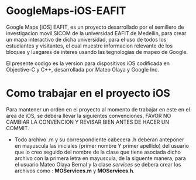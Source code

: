 GoogleMaps-iOS-EAFIT
====================

Google Maps [iOS] EAFIT, es un proyecto desarrollado por el semillero de investigacion movil SICOM de la universidad EAFIT de Medellin, para crear un mapa interactivo de dicha universidad, para el uso de todos los estudiantes y visitantes, el cual muestre informacion relevante de los bloques y luegares de interes usando las tegnologias de mapeo de Google. 

El presente codigo es la version para dispositivos iOS codificada en Objective-C y C++, desarrollada por Mateo Olaya y Google Inc.

Como trabajar en el proyecto iOS
================================

Para mantener un orden en el proyecto al momento de trabajar en este en el area de iOS, se debera llevar la siguientes convenciones, FAVOR NO CAMBIAR LA CONVENCION Y REVISAR BIEN ANTES DE HACER UN COMMIT.

 * Todo archivo .m y su correspondiente cabecera .h deberan anteponer en mayuscula las iniciales (primer nombre Y primer apellido) del usuario que lo creo seguido del nombre de la clase que tiene asociada dicho archivo con la primera letra en mayuscula, de la siguente manera, para el usuario Mateo Olaya Bernal y la clase _services_ se debera crear los archivos como : __MOServices.m__ y __MOServices.h__.
